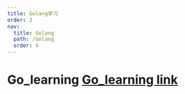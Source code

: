 ```yaml
---
title: Golang学习
order: 3
nav:
  title: Golang
  path: /Golang
  order: 4
---
```


# Go_learning [Go_learning link](https://github.com/Hunter-Shen-N/go_lesson.git 'Heading link')
